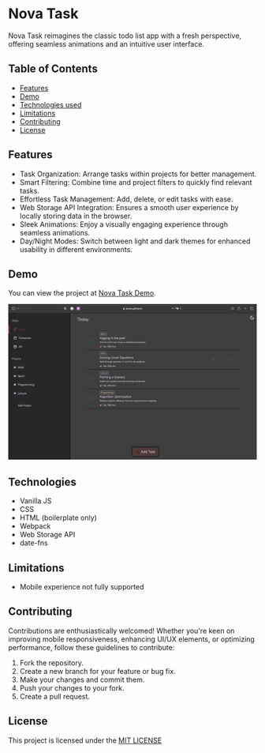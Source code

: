 # Nova Task

Nova Task reimagines the classic todo list app with a fresh perspective, offering seamless animations and an intuitive user interface.

## Table of Contents

- [Features](#features)
- [Demo](#demo)
- [Technologies used](#technologies)
- [Limitations](#limitations)
- [Contributing](#contributing)
- [License](#license)

## Features

- Task Organization: Arrange tasks within projects for better management.
- Smart Filtering: Combine time and project filters to quickly find relevant tasks.
- Effortless Task Management: Add, delete, or edit tasks with ease.
- Web Storage API Integration: Ensures a smooth user experience by locally storing data in the browser.
- Sleek Animations: Enjoy a visually engaging experience through seamless animations.
- Day/Night Modes: Switch between light and dark themes for enhanced usability in different environments.

## Demo

You can view the project at [Nova Task Demo](https://sevleo.github.io/TOP-NovaTask/).

![Home page screenshot](screenshot.png)

## Technologies

- Vanilla JS
- CSS
- HTML (boilerplate only)
- Webpack
- Web Storage API
- date-fns

## Limitations

- Mobile experience not fully supported

## Contributing

Contributions are enthusiastically welcomed! Whether you're keen on improving mobile responsiveness, enhancing UI/UX elements, or optimizing performance, follow these guidelines to contribute:

1.  Fork the repository.
2.  Create a new branch for your feature or bug fix.
3.  Make your changes and commit them.
4.  Push your changes to your fork.
5.  Create a pull request.

## License

This project is licensed under the [MIT LICENSE](./LICENSE)
